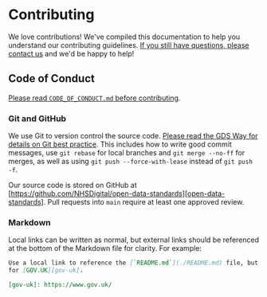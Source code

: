 # Contributing

We love contributions! We've compiled this documentation to help you understand our
contributing guidelines. [If you still have questions, please contact us][email] and
we'd be happy to help!

## Code of Conduct

[Please read `CODE_OF_CONDUCT.md` before contributing][code-of-conduct].

### Git and GitHub

We use Git to version control the source code. [Please read the GDS Way for details on
Git best practice][gds-way-git]. This includes how to write good commit messages, use
`git rebase` for local branches and `git merge --no-ff` for merges, as well as using
`git push --force-with-lease` instead of `git push -f`.

Our source code is stored on GitHub at
[https://github.com/NHSDigital/open-data-standards][open-data-standards]. Pull
requests into `main` require at least one approved review.

### Markdown

Local links can be written as normal, but external links should be referenced at the
bottom of the Markdown file for clarity. For example:

```md
Use a local link to reference the [`README.md`](./README.md) file, but an external link
for [GOV.UK][gov-uk].

[gov-uk]: https://www.gov.uk/
```


[code-of-conduct]: ./CODE_OF_CONDUCT.md
[email]: mailto:datascience@nhs.net
[gds-way-git]: https://gds-way.cloudapps.digital/standards/source-code.html
[open-data-standards]: [https://github.com/NHSDigital/open-data-standards

